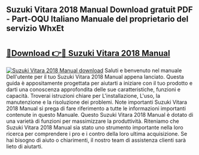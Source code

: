 ## Suzuki Vitara 2018 Manual Download gratuit PDF - Part-OQU Italiano Manuale del proprietario del servizio WhxEt

# <h2><a href="http://dfdd6wg.blite.top/?on=Suzuki+Vitara+2018+Manual">🔗Download 👉🔴 Suzuki Vitara 2018 Manual</a></h2>

[![Suzuki Vitara 2018 Manual download](https://i.imgur.com/lujVjoI.png)](http://dfdd6wg.blite.top/?on=Suzuki+Vitara+2018+Manual)
Saluti e benvenuto nel manuale Dell'utente per il tuo Suzuki Vitara 2018 Manual appena lanciato. Questa guida è appositamente progettata per aiutarti a iniziare con il tuo prodotto e darti una conoscenza approfondita delle sue caratteristiche, funzioni e capacità. Troverai istruzioni chiare per L'installazione, L'uso, la manutenzione e la risoluzione dei problemi. Note importanti Suzuki Vitara 2018 Manual si prega di fare riferimento a tutte le informazioni importanti contenute in questo Manuale. Questo Suzuki Vitara 2018 Manual è dotato di una varietà di funzioni per massimizzare la produttività. Riteniamo che Suzuki Vitara 2018 Manual sia stato uno strumento importante nella loro ricerca per comprendere i pro e i contro della loro ultima acquisizione. Se hai bisogno di aiuto o chiarimenti, il nostro team di assistenza clienti sarà lieto di aiutarti.
